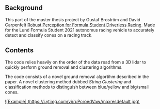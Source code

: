 ## Background

This part of the master thesis project by Gustaf Broström and David Carpenfelt [Robust Perception for Formula Student Driverless Racing](https://lup.lub.lu.se/student-papers/search/publication/9069372).
Made for the Lund Formula Student 2021 autonomus racing vehicle to accurately detect and classify cones on a racing track.

## Contents

The code relies heavily on the order of the data read from a 3D lidar to quickly perform ground removal and clustering algorithms.

The code consists of a novel ground removal algortihm described in the paper.
A novel clustering method dubbed *String Clustering* and classification methods to distinguish between blue/yellow and big/small cones.

[![Example] (https://i.ytimg.com/vi/ruPoroedVaw/maxresdefault.jpg)](https://www.youtube.com/watch?v=ruPoroedVaw)

